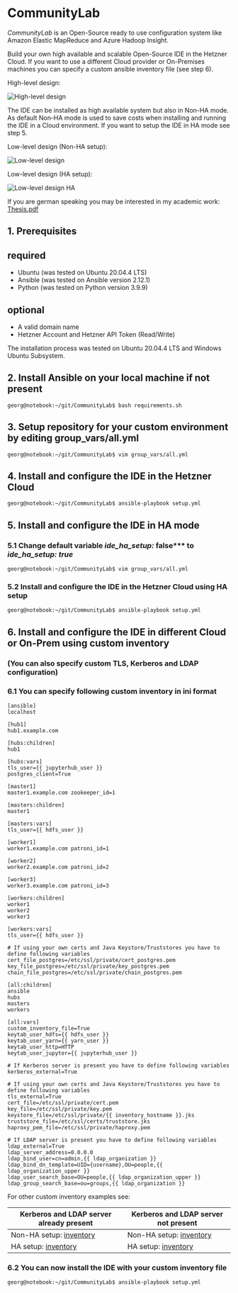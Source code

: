 # CommunityLab

_CommunityLab_ is an Open-Source ready to use configuration system like Amazon Elastic MapReduce and Azure Hadoop Insight.

Build your own high available and scalable Open-Source IDE in the Hetzner Cloud. If you want to use a different Cloud provider or On-Premises machines you can specify a custom ansible inventory file (see step 6).

High-level design:

![High-level design](https://github.com/GeorgSchulz/CommunityLab/blob/master/images/HLD.bmp?raw=True)

The IDE can be installed as high available system but also in Non-HA mode. As default Non-HA mode is used to save costs when installing and running the IDE in a Cloud environment. If you want to setup the IDE in HA mode see step 5.

Low-level design (Non-HA setup):

![Low-level design](https://github.com/GeorgSchulz/CommunityLab/blob/master/images/LLD_Non_HA.bmp?raw=True)

Low-level design (HA setup):

![Low-level design HA](https://github.com/GeorgSchulz/CommunityLab/blob/master/images/LLD_HA.bmp?raw=True)

If you are german speaking you may be interested in my academic work: [Thesis.pdf](Thesis.pdf)

## 1. Prerequisites
## required
- Ubuntu (was tested on Ubuntu 20.04.4 LTS)
- Ansible (was tested on Ansible version 2.12.1)
- Python (was tested on Python version 3.9.9)

## optional
- A valid domain name
- Hetzner Account and Hetzner API Token (Read/Write)

The installation process was tested on Ubuntu 20.04.4 LTS and Windows Ubuntu Subsystem.

## 2. Install Ansible on your local machine if not present
```console
georg@notebook:~/git/CommunityLab$ bash requirements.sh 
```

## 3. Setup repository for your custom environment by editing group_vars/all.yml
```console
georg@notebook:~/git/CommunityLab$ vim group_vars/all.yml
```

## 4. Install and configure the IDE in the Hetzner Cloud
```console
georg@notebook:~/git/CommunityLab$ ansible-playbook setup.yml
```

## 5. Install and configure the IDE in HA mode
### 5.1 Change default variable ***ide\_ha\_setup:*** false*** to ***ide\_ha\_setup: true***
```console
georg@notebook:~/git/CommunityLab$ vim group_vars/all.yml
```

### 5.2 Install and configure the IDE in the Hetzner Cloud using HA setup
```console
georg@notebook:~/git/CommunityLab$ ansible-playbook setup.yml
```

## 6. Install and configure the IDE in different Cloud or On-Prem using custom inventory 
### (You can also specify custom TLS, Kerberos and LDAP configuration)
### 6.1 You can specify following custom inventory in ini format
```console
[ansible]
localhost

[hub1]
hub1.example.com 

[hubs:children]
hub1

[hubs:vars]
tls_user={{ jupyterhub_user }}
postgres_client=True

[master1]
master1.example.com zookeeper_id=1

[masters:children]
master1

[masters:vars]
tls_user={{ hdfs_user }}

[worker1]
worker1.example.com patroni_id=1

[worker2]
worker2.example.com patroni_id=2

[worker3]
worker3.example.com patroni_id=3

[workers:children]
worker1
worker2
worker3

[workers:vars]
tls_user={{ hdfs_user }}

# If using your own certs and Java Keystore/Truststores you have to define following variables
cert_file_postgres=/etc/ssl/private/cert_postgres.pem
key_file_postgres=/etc/ssl/private/key_postgres.pem
chain_file_postgres=/etc/ssl/private/chain_postgres.pem

[all:children]
ansible
hubs
masters
workers

[all:vars]
custom_inventory_file=True
keytab_user_hdfs={{ hdfs_user }}
keytab_user_yarn={{ yarn_user }}
keytab_user_http=HTTP
keytab_user_jupyter={{ jupyterhub_user }}

# If Kerberos server is present you have to define following variables
kerberos_external=True

# If using your own certs and Java Keystore/Truststores you have to define following variables
tls_external=True
cert_file=/etc/ssl/private/cert.pem
key_file=/etc/ssl/private/key.pem
keystore_file=/etc/ssl/private/{{ inventory_hostname }}.jks
truststore_file=/etc/ssl/certs/truststore.jks
haproxy_pem_file=/etc/ssl/private/haproxy.pem

# If LDAP server is present you have to define following variables
ldap_external=True
ldap_server_address=0.0.0.0
ldap_bind_user=cn=admin,{{ ldap_organization }}
ldap_bind_dn_template=UID={username},OU=people,{{ ldap_organization_upper }}
ldap_user_search_base=OU=people,{{ ldap_organization_upper }}
ldap_group_search_base=ou=groups,{{ ldap_organization }}
```

For other custom inventory examples see: 

| Kerberos and LDAP server already present                         | Kerberos and LDAP server not present                                     |
|------------------------------------------------------------------|--------------------------------------------------------------------------|
| Non-HA setup: [inventory](examples/custom_inventory_non_ha.ini)  | Non-HA setup: [inventory](custom_inventory_non_ha_external_security.ini) |
| HA setup: [inventory](custom_inventory_ha.ini)                   | HA setup: [inventory](custom_inventory_ha_external_security.ini)         |

### 6.2 You can now install the IDE with your custom inventory file
```console
georg@notebook:~/git/CommunityLab$ ansible-playbook setup.yml
```
